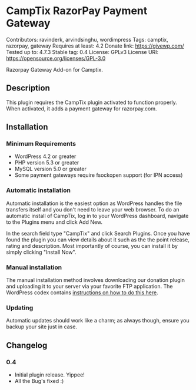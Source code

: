 # CampTix RazorPay Payment Gateway #
Contributors: ravinderk, arvindsinghu, wordimpress
Tags: camptix, razorpay, gateway
Requires at least: 4.2
Donate link: https://givewp.com/
Tested up to: 4.7.3
Stable tag: 0.4
License: GPLv3
License URI: https://opensource.org/licenses/GPL-3.0

Razorpay Gateway Add-on for Camptix.

## Description ##

This plugin requires the CampTix plugin activated to function properly. When activated, it adds a payment gateway for razorpay.com.

## Installation ##

### Minimum Requirements ###

* WordPress 4.2 or greater
* PHP version 5.3 or greater
* MySQL version 5.0 or greater
* Some payment gateways require fsockopen support (for IPN access)

### Automatic installation ###

Automatic installation is the easiest option as WordPress handles the file transfers itself and you don't need to leave your web browser. To do an automatic install of CampTix, log in to your WordPress dashboard, navigate to the Plugins menu and click Add New.

In the search field type "CampTix" and click Search Plugins. Once you have found the plugin you can view details about it such as the the point release, rating and description. Most importantly of course, you can install it by simply clicking "Install Now".

### Manual installation ###

The manual installation method involves downloading our donation plugin and uploading it to your server via your favorite FTP application. The WordPress codex contains [instructions on how to do this here](http://codex.wordpress.org/Managing_Plugins#Manual_Plugin_Installation).

### Updating ###

Automatic updates should work like a charm; as always though, ensure you backup your site just in case.

## Changelog ##

### 0.4 ###
* Initial plugin release. Yippee!
* All the Bug's fixed :)
